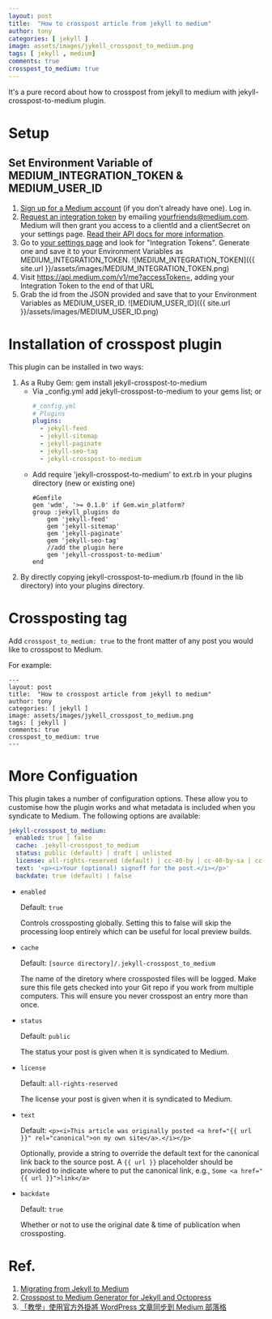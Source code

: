 ```yaml
---
layout: post
title:  "How to crosspost article from jekyll to medium"
author: tony
categories: [ jekyll ]
image: assets/images/jykell_crosspost_to_medium.png
tags: [ jekyll , medium]
comments: true
crosspost_to_medium: true
---
```

It's a pure record about how to crosspost from jekyll to medium with jekyll-crosspost-to-medium plugin.  

# Setup
## Set Environment Variable of MEDIUM_INTEGRATION_TOKEN & MEDIUM_USER_ID
1. [Sign up for a Medium account](https://medium.com/m/signin?redirect=https%3A%2F%2Fmedium.com%3A443%2F) (if you don’t already have one). Log in.
2. [Request an integration token](https://help.medium.com/hc/en-us/articles/213480228-Get-an-integration-token-for-your-writing-app) by emailing [yourfriends@medium.com](mailto:yourfriends@medium.com). Medium will then grant you access to a clientId and a clientSecret on your settings page. [Read their API docs for more information](https://github.com/Medium/medium-api-docs#21-browser-based-authentication).  
3. Go to [your settings page](https://medium.com/me/settings) and look for "Integration Tokens". Generate one and save it to your Environment Variables as MEDIUM_INTEGRATION_TOKEN.
![MEDIUM_INTEGRATION_TOKEN]({{ site.url }}/assets/images/MEDIUM_INTEGRATION_TOKEN.png)
4. Visit https://api.medium.com/v1/me?accessToken=, adding your Integration Token to the end of that URL
5. Grab the id from the JSON provided and save that to your Environment Variables as MEDIUM_USER_ID.
![MEDIUM_USER_ID]({{ site.url }}/assets/images/MEDIUM_USER_ID.png)

# Installation of crosspost plugin
This plugin can be installed in two ways:

1. As a Ruby Gem: gem install jekyll-crosspost-to-medium
    - Via _config.yml add jekyll-crosspost-to-medium to your gems list; or
        ```yaml
        #_config.yml
        # Plugins
        plugins:
          - jekyll-feed
          - jekyll-sitemap
          - jekyll-paginate
          - jekyll-seo-tag
          - jekyll-crosspost-to-medium
        ```
    - Add require 'jekyll-crosspost-to-medium' to ext.rb in your plugins directory (new or existing one)
        ```
      #Gemfile
        gem 'wdm', '>= 0.1.0' if Gem.win_platform?
        group :jekyll_plugins do
            gem 'jekyll-feed'
            gem 'jekyll-sitemap'
            gem 'jekyll-paginate'
            gem 'jekyll-seo-tag'
            //add the plugin here
            gem 'jekyll-crosspost-to-medium' 
        end
        ```
2. By directly copying jekyll-crosspost-to-medium.rb (found in the lib directory) into your plugins directory.

# Crossposting tag
Add ```crosspost_to_medium: true``` to the front matter of any post you would like to crosspost to Medium.

For example:  
```
---
layout: post
title:  "How to crosspost article from jekyll to medium"
author: tony
categories: [ jekyll ]
image: assets/images/jykell_crosspost_to_medium.png
tags: [ jekyll ]
comments: true
crosspost_to_medium: true
---
```

# More Configuation
This plugin takes a number of configuration options. These allow you to customise how the plugin works and what metadata is included when you syndicate to Medium. The following options are available:

```yaml
jekyll-crosspost_to_medium:
  enabled: true | false
  cache: .jekyll-crosspost_to_medium
  status: public (default) | draft | unlisted
  license: all-rights-reserved (default) | cc-40-by | cc-40-by-sa | cc-40-by-nd | cc-40-by-nc | cc-40-by-nc-nd | cc-40-by-nc-sa | cc-40-zero | public-domain
  text: '<p><i>Your (optional) signoff for the post.</i></p>'
  backdate: true (default) | false
```

* `enabled`

    Default: `true`

    Controls crossposting globally. Setting this to false will skip the processing loop entirely which can be useful for local preview builds.

* `cache`

    Default: `[source directory]/.jekyll-crosspost_to_medium`

    The name of the diretory where crossposted files will be logged. Make sure this file gets checked into your Git repo if you work from multiple computers. This will ensure you never crosspost an entry more than once.

* `status`

    Default: `public`

    The status your post is given when it is syndicated to Medium.

* `license`

    Default: `all-rights-reserved`

    The license your post is given when it is syndicated to Medium.

* `text`

    Default: `<p><i>This article was originally posted <a href="{{ url }}" rel="canonical">on my own site</a>.</i></p>`

    Optionally, provide a string to override the default text for the canonical link back to the source post. A `{{ url }}` placeholder should be provided to indicate where to put the canonical link, e.g., `Some <a href="{{ url }}">link</a>`

* `backdate`

    Default: `true`

    Whether or not to use the original date & time of publication when crossposting.
    
# Ref.
1. [Migrating from Jekyll to Medium](https://mythoughts.io/migrating-from-jekyll-to-medium-98f83bad1619)
2. [Crosspost to Medium Generator for Jekyll and Octopress](https://github.com/aarongustafson/jekyll-crosspost-to-medium)
3. [「教學」使用官方外掛將 WordPress 文章同步到 Medium 部落格](https://diary.taskinghouse.com/posts/%E3%80%8C%E6%95%99%E5%AD%B8%E3%80%8D%E4%BD%BF%E7%94%A8%E5%AE%98%E6%96%B9%E5%A4%96%E6%8E%9B%E5%B0%87-wordpress-%E6%96%87%E7%AB%A0%E5%90%8C%E6%AD%A5%E5%88%B0-medium-%E9%83%A8%E8%90%BD%E6%A0%BC/)
